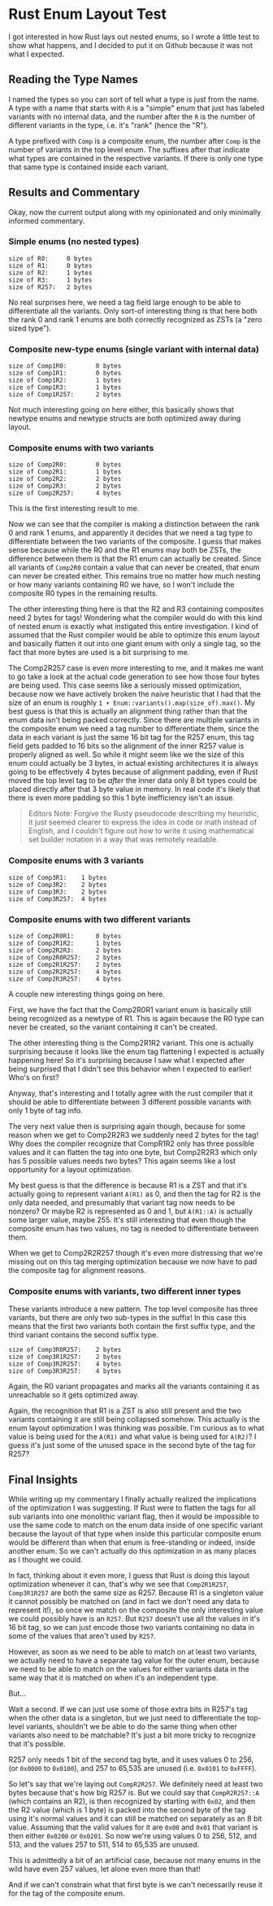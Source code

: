 # Rust Enum Layout Test

I got interested in how Rust lays out nested enums, so I wrote a
little test to show what happens, and I decided to put it on Github
because it was not what I expected.


## Reading the Type Names

I named the types so you can sort of tell what a type is just from the
name. A type with a name that starts with `R` is a "simple" enum that
just has labeled variants with no internal data, and the number after
the `R` is the number of different variants in the type, i.e. it's
"rank" (hence the "R").

A type prefixed with `Comp` is a composite enum, the number after
`Comp` is the number of variants in the top level enum. The suffixes
after that indicate what types are contained in the respective
variants. If there is only one type that same type is contained inside
each variant.


## Results and Commentary

Okay, now the current output along with my opinionated and only
minimally informed commentary.

### Simple enums (no nested types)

```
size of R0:     0 bytes
size of R1:     0 bytes
size of R2:     1 bytes
size of R3:     1 bytes
size of R257:   2 bytes
```

No real surprises here, we need a tag field large enough to be able to
differentiate all the variants. Only sort-of interesting thing is that
here both the rank 0 and rank 1 enums are both correctly recognized as
ZSTs (a "zero sized type").

### Composite new-type enums (single variant with internal data)

```
size of Comp1R0:        0 bytes
size of Comp1R1:        0 bytes
size of Comp1R2:        1 bytes
size of Comp1R3:        1 bytes
size of Comp1R257:      2 bytes
```

Not much interesting going on here either, this basically shows that
newtype enums and newtype structs are both optimized away during
layout.


### Composite enums with two variants

```
size of Comp2R0:        0 bytes
size of Comp2R1:        1 bytes
size of Comp2R2:        2 bytes
size of Comp2R3:        2 bytes
size of Comp2R257:      4 bytes
```

This is the first interesting result to me.

Now we can see that the compiler is making a distinction between the
rank 0 and rank 1 enums, and apparently it decides that we need a tag
type to differentiate between the two variants of the composite. I
guess that makes sense because while the R0 and the R1 enums may both
be ZSTs, the difference between them is that the R1 enum can actually
be created. Since all variants of `Comp2R0` contain a value that can
never be created, that enum can never be created either. This remains
true no matter how much nesting or how many variants containing R0 we
have, so I won't include the composite R0 types in the remaining
results.

The other interesting thing here is that the R2 and R3 containing
composites need 2 bytes for tags! Wondering what the compiler would do
with this kind of nested enum is exactly what instigated this entire
investigation. I kind of assumed that the Rust compiler would be able
to optimize this enum layout and basically flatten it out into one
giant enum with only a single tag, so the fact that more bytes are
used is a bit surprising to me.

The Comp2R257 case is even more interesting to me, and it makes me
want to go take a look at the actual code generation to see how those
four bytes are being used. This case seems like a seriously missed
optimization, because now we have actively broken the naive heuristic
that I had that the size of an enum is roughly `1 +
Enum::variants().map(size_of).max()`. My best guess is that this is
actually an alignment thing rather than that the enum data isn't being
packed correctly. Since there are multiple variants in the composite
enum we need a tag number to differentiate them, since the data in
each variant is just the same 16 bit tag for the R257 enum, this tag
field gets padded to 16 bits so the alignment of the inner R257 value
is properly aligned as well. So while it might seem like we the size
of this enum could actually be 3 bytes, in actual existing
architectures it is always going to be effectively 4 bytes because of
alignment padding, even if Rust moved the top level tag to be _after_
the inner data only 8 bit types could be placed directly after that 3
byte value in memory. In real code it's likely that there is even more
padding so this 1 byte inefficiency isn't an issue.

> Editors Note: Forgive the Rusty pseudocode describing my heuristic,
it just seemed clearer to express the idea in code or math instead of
English, and I couldn't figure out how to write it using mathematical
set builder notation in a way that was remotely readable.


### Composite enums with 3 variants

```
size of Comp3R1:    1 bytes
size of Comp3R2:    2 bytes
size of Comp3R3:    2 bytes
size of Comp3R257:  4 bytes
```

### Composite enums with two different variants

```
size of Comp2R0R1:      0 bytes
size of Comp2R1R2:      1 bytes
size of Comp2R2R3:      2 bytes
size of Comp2R0R257:    2 bytes
size of Comp2R1R257:    2 bytes
size of Comp2R2R257:    4 bytes
size of Comp2R3R257:    4 bytes
```

A couple new interesting things going on here.

First, we have the fact that the Comp2R0R1 variant enum is basically
still being recognized as a newtype of R1. This is again because the
R0 type can never be created, so the variant containing it can't be
created.

The other interesting thing is the Comp2R1R2 variant. This one is
actually surprising because it looks like the enum tag flattening I
expected is actually happening here! So it's surprising because I saw
what I expected after being surprised that I didn't see this behavior
when I expected to earlier! Who's on first?

Anyway, that's interesting and I totally agree with the rust compiler
that it should be able to differentiate between 3 different possible
variants with only 1 byte of tag info.

The very next value then is surprising again though, because for some
reason when we get to Comp2R2R3 we suddenly need 2 bytes for the tag!
Why does the compiler recognize that CompR1R2 only has three possible
values and it can flatten the tag into one byte, but Comp2R2R3 which
only has 5 possible values needs two bytes? This again seems like a
lost opportunity for a layout optimization.

My best guess is that the difference is because R1 is a ZST and that
it's actually going to represent variant `A(R1)` as 0, and then the
tag for R2 is the only data needed, and presumably that variant tag
now needs to be nonzero? Or maybe R2 is represented as 0 and 1, but
`A(R1::A)` is actually some larger value, maybe 255. It's still
interesting that even though the composite enum has two values, no tag
is needed to differentiate between them.

When we get to Comp2R2R257 though it's even more distressing that
we're missing out on this tag merging optimization because we now have
to pad the composite tag for alignment reasons.

### Composite enums with variants, two different inner types

These variants introduce a new pattern. The top level composite has
three variants, but there are only two sub-types in the suffix! In
this case this means that the first two variants both contain the
first suffix type, and the third variant contains the second suffix
type.

```
size of Comp3R0R257:    2 bytes
size of Comp3R1R257:    2 bytes
size of Comp3R2R257:    4 bytes
size of Comp3R3R257:    4 bytes
```

Again, the R0 variant propagates and marks all the variants containing
it as unreachable so it gets optimized away.

Again, the recognition that R1 is a ZST is also still present and the
two variants containing it are still being collapsed somehow. This
actually is the enum layout optimization I was thinking was
possible. I'm curious as to what value is being used for the `A(R1)`
and what value is being used for `A(R2)`? I guess it's just some of
the unused space in the second byte of the tag for R257?



## Final Insights

While writing up my commentary I finally actually realized the
implications of the optimization I was suggesting. If Rust were to
flatten the tags for all sub variants into one monolithic variant
flag, then it would be impossible to use the same code to match on the
enum data inside of one specific variant because the layout of that
type when inside this particular composite enum would be different
than when that enum is free-standing or indeed, inside another
enum. So we can't actually do this optimization in as many places as I
thought we could.

In fact, thinking about it even more, I guess that Rust _is_ doing
this layout optimization whenever it can, that's why we see that
`Comp2R1R257`, `Comp3R1R257` are both the same size as R257. Because
R1 is a singleton value it cannot possibly be matched on (and in fact
we don't need any data to represent it!), so once we match on the
composite the only interesting value we could possibly have is an
`R257`. But `R257` doesn't use all the values in it's 16 bit tag, so
we can just encode those two variants containing no data in some of
the values that aren't used by `R257`.

However, as soon as we need to be able to match on at least two
variants, we actually need to have a separate tag value for the outer
enum, because we need to be able to match on the values for either
variants data in the same way that it is matched on when it's an
independent type.

But...

Wait a second. If we can just use some of those extra bits in R257's
tag when the other data is a singleton, but we just need to
differentiate the top-level variants, shouldn't we be able to do the
same thing when other variants also need to be matchable? It's just a
bit more tricky to recognize that it's possible.

R257 only needs 1 bit of the second tag byte, and it uses values 0 to
256, (or `0x0000` to `0x0100`), and 257 to 65,535 are unused
(i.e. `0x0101` to `0xFFFF`).

So let's say that we're laying out `CompR2R257`. We definitely need at
least two bytes because that's how big R257 is. But we could say that
`CompR2R257::A` (which contains an R2), is then recognized by starting
with `0x02`, and then the R2 value (which is 1 byte) is packed into
the second byte of the tag using it's normal values and it can still
be matched on separately as an 8 bit value. Assuming that the valid
values for it are `0x00` and `0x01` that variant is then either
`0x0200` or `0x0201`. So now we're using values 0 to 256, 512, and
513, and the values 257 to 511, 514 to 65,535 are unused.

This is admittedly a bit of an artificial case, because not many enums
in the wild have even 257 values, let alone even more than that!

And if we can't constrain what that first byte is we can't necessarily
reuse it for the tag of the composite enum.
